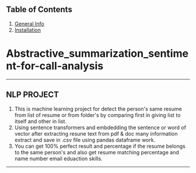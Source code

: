 ## Table of Contents
1. [General Info](#Resume-detection-of-same-persons)
2. [Installation](#Installation)
   
# Abstractive_summarization_sentiment-for-call-analysis
***
## NLP PROJECT
1. This is machine learning project for detect the person's same resume from list of resume or from folder's by comparing first in giving list to itself and other in list.
2. Using sentence transformers and embdedding the sentence or word of vector after extracting resune text from pdf & doc many information extract and save in .csv file using pandas dataframe work.
3. You can get 100% perfect result and percentage if the resume belongs to the same person's and also get resume matching percentage and name number email eduaction skills.
***

